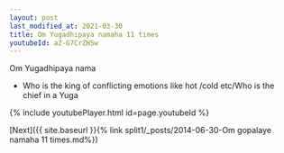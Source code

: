 ```yaml
---
layout: post
last_modified_at: 2021-03-30
title: Om Yugadhipaya namaha 11 times
youtubeId: aZ-G7CrZHSw
---
```

 
 
Om Yugadhipaya nama 
 
 -  Who is the king of conflicting emotions like hot /cold etc/Who is the chief in a Yuga 
 
  
 
  
 
 
 
 
 
 


{% include youtubePlayer.html id=page.youtubeId %}
 
[Next]({{ site.baseurl }}{% link  split1/_posts/2014-06-30-Om gopalaye namaha 11 times.md%})
 
